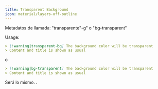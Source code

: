 ```yaml
---
title: Transparent Background
icon: material/layers-off-outline
---
```


Metadatos de llamada: "transparente"-g" o "bg-transparent"

Usage:

```md
> [!warning|transparent-bg] The background color will be transparent
> Content and title is shown as usual
```
o
```md
> [!warning|bg-transparent] The background color will be transparent
> Content and title is shown as usual
```

Será lo mismo.
.

